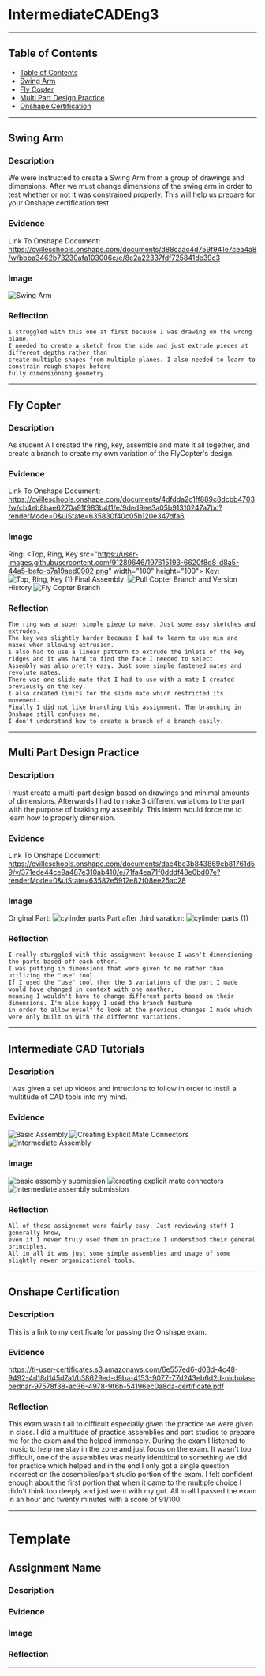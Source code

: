 # IntermediateCADEng3
---
## Table of Contents
* [Table of Contents](#Table-of-Contents)
* [Swing Arm](#Swing-Arm)
* [Fly Copter](#Fly-Copter)
* [Multi Part Design Practice](#Multi-Part-Design-Practice)
* [Onshape Certification](#Onshape-Certification)
---

## Swing Arm

### Description
  We were instructed to create a Swing Arm from a group of drawings and dimensions. After we must change dimensions of the swing arm in order to test whether or not it was constrained properly. This will help us prepare for your Onshape certification test.
### Evidence
  Link To Onshape Document:
  https://cvilleschools.onshape.com/documents/d88caac4d759f941e7cea4a8/w/bbba3462b73230afa103006c/e/8e2a22337fdf725841de39c3
### Image
  ![Swing Arm](https://user-images.githubusercontent.com/91289646/197609091-8bb3a64a-15cf-43cc-ba78-75564c65bb31.png)
### Reflection
    I struggled with this one at first because I was drawing on the wrong plane. 
    I needed to create a sketch from the side and just extrude pieces at different depths rather than
    create multiple shapes from multiple planes. I also needed to learn to constrain rough shapes before 
    fully dimensioning geometry.
---

## Fly Copter

### Description
  As student A I created the ring, key, assemble and mate it all together,
  and create a branch to create my own variation of the FlyCopter's design.
### Evidence
  Link To Onshape Document:
  https://cvilleschools.onshape.com/documents/4dfdda2c1ff889c8dcbb4703/w/cb4eb8bae6270a91f983b4f1/e/9ded9ee3a05b91310247a7bc?renderMode=0&uiState=635830f40c05b120e347dfa6
### Image
  Ring:
  <Top, Ring, Key src="https://user-images.githubusercontent.com/91289646/197615193-6620f8d8-d8a5-44a5-befc-b7a19aed0902.png" width="100" height="100">
  Key:
  ![Top, Ring, Key (1)](https://user-images.githubusercontent.com/91289646/197615541-5b516255-1fbf-4f70-84fd-70f937a982b0.png)
  Final Assembly:
  ![Pull Copter](https://user-images.githubusercontent.com/91289646/197610644-def045d8-872c-4552-9373-56921ed734ac.png)
  Branch and Version History
  ![Fly Copter Branch](https://user-images.githubusercontent.com/91289646/197853613-2e0a0aa1-cab1-4c25-8636-576960502c4a.PNG)
### Reflection
    The ring was a super simple piece to make. Just some easy sketches and extrudes. 
    The key was slightly harder because I had to learn to use min and maxes when allowing extrusion.
    I also had to use a linear pattern to extrude the inlets of the key ridges and it was hard to find the face I needed to select.
    Assembly was also pretty easy. Just some simple fastened mates and revolute mates. 
    There was one slide mate that I had to use with a mate I created previously on the key.
    I also created limits for the slide mate which restricted its movement.
    Finally I did not like branching this assignment. The branching in Onshape still confuses me.
    I don't understand how to create a branch of a branch easily. 
---

## Multi Part Design Practice

### Description
  I must create a multi-part design based on drawings and minimal amounts of dimensions. 
  Afterwards I had to make 3 different variations to the part with the purpose of braking my assembly. 
  This intern would force me to learn how to properly dimension. 
### Evidence
  Link To Onshape Document:
  https://cvilleschools.onshape.com/documents/dac4be3b843869eb81761d59/v/371ede44ce9a487e310ab410/e/71fa4ea71f0dddf48e0bd07e?renderMode=0&uiState=63582e5912e82f08ee25ac28
### Image
  Original Part:
  ![cylinder parts](https://user-images.githubusercontent.com/91289646/197855838-cffacc8e-2bbe-4aab-bdaa-917abed97d24.png)
  Part after third varation:
  ![cylinder parts (1)](https://user-images.githubusercontent.com/91289646/197856701-a71fe58e-3de0-4edd-94f6-31ee63d831ff.png)
### Reflection
    I really sturggled with this assignment because I wasn't dimensioning the parts based off each other. 
    I was putting in dimensions that were given to me rather than utilizing the "use" tool. 
    If I used the "use" tool then the 3 variations of the part I made would have changed in context with one another,
    meaning I wouldn't have to change different parts based on their dimensions. I'm also happy I used the branch feature
    in order to allow myself to look at the previous changes I made which were only built on with the different variations.
---

## Intermediate CAD Tutorials

### Description
  I was given a set up videos and intructions to follow in order to instill a multitude of CAD tools into my mind.
### Evidence
  ![Basic Assembly](https://cvilleschools.onshape.com/documents/45d7ec10da556b2c9f0d1266/w/343519f0b19054f8c54f1631/e/acb800cbf4632287ffd6fcd2?renderMode=0&uiState=636c0bb55cd5b428befaa37d)
  ![Creating Explicit Mate Connectors](https://cvilleschools.onshape.com/documents/5506fed66655bd9ed36c1dae/w/18daced323678994a3f0999c/e/3b716b493fe219edb11b81a2?renderMode=0&uiState=636c0bc1e459e85315a741a4)
  ![Intermediate Assembly](https://cvilleschools.onshape.com/documents/9451bfe83639770df1ed09c6/w/2ca0407e70d5a36824be74d7/e/83c31b735f3e879dc388a652?renderMode=0&uiState=636c0bad3b23f06f590170ad)
### Image
![basic assembly submission](https://user-images.githubusercontent.com/91289646/200934927-acc51dca-7ede-48ef-9a18-c9bb61941451.PNG)
![creating explicit mate connectors](https://user-images.githubusercontent.com/91289646/200934939-032d3681-7d05-42dc-97e3-f81402ac8aa5.PNG)
![intermediate assembly submission](https://user-images.githubusercontent.com/91289646/200934952-ce09f320-b62a-43b7-a365-d4f791022664.PNG)

### Reflection
    All of these assignemnt were fairly easy. Just reviewing stuff I generally knew,
    even if I never truly used them in practice I understood their general principles. 
    All in all it was just some simple assemblies and usage of some slightly newer organizational tools.
---

## Onshape Certification

### Description
  This is a link to my certificate for passing the Onshape exam.
### Evidence
  https://ti-user-certificates.s3.amazonaws.com/6e557ed6-d03d-4c48-9492-4d18d145d7a1/b38629ed-d9ba-4153-9077-77d243eb6d2d-nicholas-bednar-97578f38-ac36-4978-9f6b-54196ec0a8da-certificate.pdf
  
### Reflection
This exam wasn't all to difficult especially given the practice we were given in class. I did a multitude of practice assemblies and part studios to prepare me for the exam and the helped immensely. During the exam I listened to music to help me stay in the zone and just focus on the exam. It wasn't too difficult, one of the assemblies was nearly identitical to something we did for practice which helped and in the end I only got a single question incorrect on the assemblies/part studio portion of the exam. I felt confident enough about the first portion that when it came to the multiple choice I didn't think too deeply and just went with my gut. All in all I passed the exam in an hour and twenty minutes with a score of 91/100.

---

# Template

## Assignment Name

### Description

### Evidence

### Image

### Reflection

---

